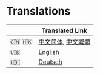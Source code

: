 # Translations

|  | Translated Link |
| --- | --- |
| 🇨🇳 🇭🇰 | [中文简体](README.md), [中文繁體](README.cht.md) |
| 🇺🇸 | [English](README.en.md) |
| 🇩🇪 | [Deutsch](README.de.md) |

